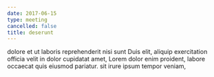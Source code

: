 ```yaml
---
date: 2017-06-15
type: meeting
cancelled: false
title: deserunt
---
```

dolore et ut laboris reprehenderit nisi sunt Duis elit, aliquip exercitation officia velit in dolor cupidatat amet, Lorem dolor enim proident, labore occaecat quis eiusmod pariatur. sit irure ipsum tempor veniam,